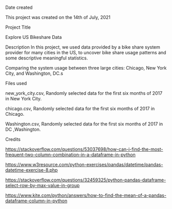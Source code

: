 Date created

This project was created on the 14th of July, 2021

Project Title

Explore US Bikeshare Data

Description
In this project, we used data provided by a bike share system provider for many cities in the US, to uncover bike share usage patterns and some descriptive meaningful statistics.

Comparing the system usage between three large cities: Chicago, New York City, and Washington, DC.s

Files used

new_york_city.csv, Randomly selected data for the first six months of 2017 in New York City.

chicago.csv, Randomly selected data for the first six months of 2017 in Chicago.

Washington.csv, Randomly selected data for the first six months of 2017 in DC ,Washington.

Credits

https://stackoverflow.com/questions/53037698/how-can-i-find-the-most-frequent-two-column-combination-in-a-dataframe-in-python

https://www.w3resource.com/python-exercises/pandas/datetime/pandas-datetime-exercise-8.php

https://stackoverflow.com/questions/32459325/python-pandas-dataframe-select-row-by-max-value-in-group

https://www.kite.com/python/answers/how-to-find-the-mean-of-a-pandas-dataframe-column-in-python

